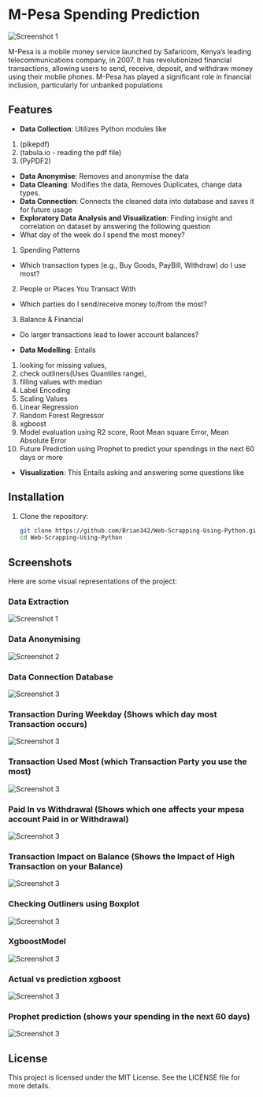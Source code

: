 # M-Pesa Spending Prediction
![Screenshot 1](/Images/Finance.jpg)

M-Pesa is a mobile money service launched by Safaricom, Kenya’s leading telecommunications company, in 2007. It has revolutionized financial transactions, allowing users to send, receive, deposit, and withdraw money using their mobile phones. M-Pesa has played a significant role in financial inclusion, particularly for unbanked populations

## Features
- **Data Collection**: Utilizes Python modules like
1. (pikepdf) 
2. (tabula.io - reading the pdf file)
3. (PyPDF2)
- **Data Anonymise**: Removes and anonymise the data
- **Data Cleaning**: Modifies the data, Removes Duplicates, change data types.
- **Data Connection**: Connects the cleaned data into database and saves it for future usage
- **Exploratory Data Analysis and Visualization**: Finding insight and correlation on dataset by answering the following question
- What day of the week do I spend the most money?
1. Spending Patterns
- Which transaction types (e.g., Buy Goods, PayBill, Withdraw) do I use most?

2. People or Places You Transact With
- Which parties do I send/receive money to/from the most?
  
3. Balance & Financial 
- Do larger transactions lead to lower account balances?
   
- **Data Modelling**: Entails 
1. looking for missing values,
2. check outliners(Uses Quantiles range),
3. filling values with median
4. Label Encoding
5. Scaling Values
6. Linear Regression
7. Random Forest Regressor
8. xgboost
9. Model evaluation using R2 score, Root Mean square Error, Mean Absolute Error
10. Future Prediction using Prophet to predict your spendings in the next 60 days or more
    
- **Visualization**: This Entails asking and answering some questions like



## Installation
1. Clone the repository:
   ```bash
   git clone https://github.com/Brian342/Web-Scrapping-Using-Python.git
   cd Web-Scrapping-Using-Python
   ```

## Screenshots
Here are some visual representations of the project:

### Data Extraction
![Screenshot 1](/Images/Extracting_Data_pdf.png)

### Data Anonymising
![Screenshot 2](/Images/Anonymising.png)

### Data Connection Database
![Screenshot 3](/Images/ConnectingDatabase.png)

### Transaction During Weekday (Shows which day most Transaction occurs)
![Screenshot 3](/Images/TransactionWeekday.png)

### Transaction Used Most (which Transaction Party you use the most)
![Screenshot 3](/Images/TransactionUsedMost.png)

### Paid In vs Withdrawal (Shows which one affects your mpesa account Paid in or Withdrawal)
![Screenshot 3](/Images/PaidInvsWithdrawal.png)

### Transaction Impact on Balance (Shows the Impact of High Transaction on your Balance)
![Screenshot 3](/Images/TransactionImapactBalance.png)

### Checking Outliners using Boxplot
![Screenshot 3](/Images/CheckingOutliners.png)

### XgboostModel
![Screenshot 3](/Images/XgboostModel.png)

### Actual vs prediction xgboost
![Screenshot 3](/Images/Actual_vs_Prediction_Xgboost.png)

### Prophet prediction (shows your spending in the next 60 days)
![Screenshot 3](/Images/Prophet.png)

## License
This project is licensed under the MIT License. See the LICENSE file for more details.

